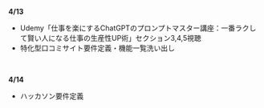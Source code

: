 **4/13**
- Udemy「仕事を楽にするChatGPTのプロンプトマスター講座：一番ラクして賢い人になる仕事の生産性UP術」セクション3,4,5視聴
- 特化型口コミサイト要件定義・機能一覧洗い出し
<br>

**4/14**
- ハッカソン要件定義
<br>

